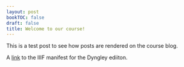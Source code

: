 ```yaml
---
layout: post
bookTOC: false
draft: false
title: Welcome to our course!
---
```


This is a test post to see how posts are rendered on the 
course blog.

A [link](https://github.com/technologies-of-history/spring-2026/dyngley/iiif/manifest.json) to the IIIF manifest for the Dyngley ediiton.